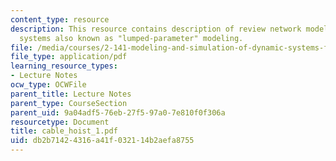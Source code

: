```yaml
---
content_type: resource
description: This resource contains description of review network modeling of physical
  systems also known as "lumped-parameter" modeling.
file: /media/courses/2-141-modeling-and-simulation-of-dynamic-systems-fall-2006/db2b71424316a41f032114b2aefa8755_cable_hoist_1.pdf
file_type: application/pdf
learning_resource_types:
- Lecture Notes
ocw_type: OCWFile
parent_title: Lecture Notes
parent_type: CourseSection
parent_uid: 9a04adf5-76eb-27f5-97a0-7e810f0f306a
resourcetype: Document
title: cable_hoist_1.pdf
uid: db2b7142-4316-a41f-0321-14b2aefa8755
---
```


